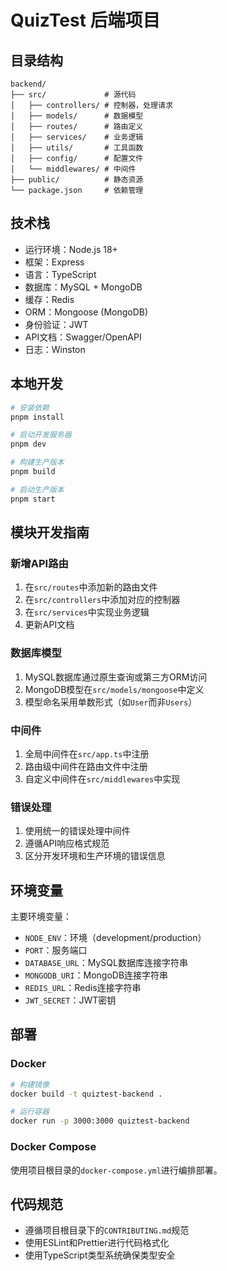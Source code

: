 # QuizTest 后端项目

## 目录结构

```
backend/
├── src/             # 源代码
│   ├── controllers/ # 控制器，处理请求
│   ├── models/      # 数据模型
│   ├── routes/      # 路由定义
│   ├── services/    # 业务逻辑
│   ├── utils/       # 工具函数
│   ├── config/      # 配置文件
│   └── middlewares/ # 中间件
├── public/          # 静态资源
└── package.json     # 依赖管理
```

## 技术栈

- 运行环境：Node.js 18+
- 框架：Express
- 语言：TypeScript
- 数据库：MySQL + MongoDB
- 缓存：Redis
- ORM：Mongoose (MongoDB)
- 身份验证：JWT
- API文档：Swagger/OpenAPI
- 日志：Winston

## 本地开发

```bash
# 安装依赖
pnpm install

# 启动开发服务器
pnpm dev

# 构建生产版本
pnpm build

# 启动生产版本
pnpm start
```

## 模块开发指南

### 新增API路由

1. 在`src/routes`中添加新的路由文件
2. 在`src/controllers`中添加对应的控制器
3. 在`src/services`中实现业务逻辑
4. 更新API文档

### 数据库模型

1. MySQL数据库通过原生查询或第三方ORM访问
2. MongoDB模型在`src/models/mongoose`中定义
3. 模型命名采用单数形式（如`User`而非`Users`）

### 中间件

1. 全局中间件在`src/app.ts`中注册
2. 路由级中间件在路由文件中注册
3. 自定义中间件在`src/middlewares`中实现

### 错误处理

1. 使用统一的错误处理中间件
2. 遵循API响应格式规范
3. 区分开发环境和生产环境的错误信息

## 环境变量

主要环境变量：

- `NODE_ENV`：环境（development/production）
- `PORT`：服务端口
- `DATABASE_URL`：MySQL数据库连接字符串
- `MONGODB_URI`：MongoDB连接字符串
- `REDIS_URL`：Redis连接字符串
- `JWT_SECRET`：JWT密钥

## 部署

### Docker

```bash
# 构建镜像
docker build -t quiztest-backend .

# 运行容器
docker run -p 3000:3000 quiztest-backend
```

### Docker Compose

使用项目根目录的`docker-compose.yml`进行编排部署。

## 代码规范

- 遵循项目根目录下的`CONTRIBUTING.md`规范
- 使用ESLint和Prettier进行代码格式化
- 使用TypeScript类型系统确保类型安全 